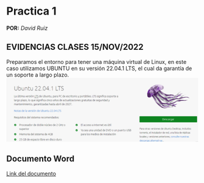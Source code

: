 # Practica 1
**POR:** *David Ruiz*

## EVIDENCIAS CLASES 15/NOV/2022

Preparamos el entorno para tener una máquina virtual de Linux, en este caso utilizamos UBUNTU en su versión 22.04.1 LTS, el cual da garantía de un soporte a largo plazo.
![Link de la imagen](https://github.com/DavidRuiz117/WIoT/blob/main/Captura%20de%20pantalla%202022-11-22%20001833.png?raw=true)

## Documento Word

[Link del documento](https://github.com/DavidRuiz117/WIoT/blob/main/EVIDENCIAS%20CLASES%2015_NOV_2022.docx)
